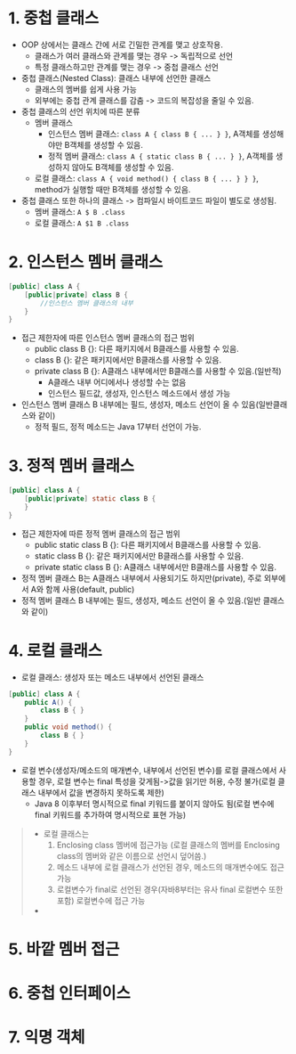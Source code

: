 # 1. 중첩 클래스
- OOP 상에서는 클래스 간에 서로 긴밀한 관계를 맺고 상호작용. 
  - 클래스가 여러 클래스와 관계를 맺는 경우 -> 독립적으로 선언
  - 특정 클래스하고만 관계를 맺는 경우 -> 중첩 클래스 선언
- 중첩 클래스(Nested Class): 클래스 내부에 선언한 클래스
  - 클래스의 멤버를 쉽게 사용 가능
  - 외부에는 중첩 관계 클래스를 감춤 -> 코드의 복잡성을 줄일 수 있음.
- 중첩 클래스의 선언 위치에 따른 분류
  - 멤버 클래스
    - 인스턴스 멤버 클래스: `class A { class B { ... } }`, A객체를 생성해야만 B객체를 생성할 수 있음.
    - 정적 멤버 클래스: `class A { static class B { ... } }`, A객체를 생성하지 않아도 B객체를 생성할 수 있음.
  - 로컬 클래스: `class A { void method() { class B { ... } } }`, method가 실행할 때만 B객체를 생성할 수 있음.
- 중첩 클래스 또한 하나의 클래스 -> 컴파일시 바이트코드 파일이 별도로 생성됨.
  - 멤버 클래스: `A $ B .class`
  - 로컬 클래스: `A $1 B .class`
# 2. 인스턴스 멤버 클래스
```java
[public] class A {
    [public|private] class B {
        //인스턴스 멤버 클래스의 내부
    }
}
```
- 접근 제한자에 따른 인스턴스 멤버 클래스의 접근 범위
  - public class B {}: 다른 패키지에서 B클래스를 사용할 수 있음.
  - class B {}: 같은 패키지에서만 B클래스를 사용할 수 있음.
  - private class B {}: A클래스 내부에서만 B클래스를 사용할 수 있음.(일반적)
    - A클래스 내부 어디에서나 생성할 수는 없음
    - 인스턴스 필드값, 생성자, 인스턴스 메소드에서 생성 가능
- 인스턴스 멤버 클래스 B 내부에는 필드, 생성자, 메소드 선언이 올 수 있음(일반클래스와 같이)
  - 정적 필드, 정적 메소드는 Java 17부터 선언이 가능.
# 3. 정적 멤버 클래스
```java
[public] class A {
    [public|private] static class B {
    }
}
```
- 접근 제한자에 따른 정적 멤버 클래스의 접근 범위
  - public static class B {}: 다른 패키지에서 B클래스를 사용할 수 있음.
  - static class B {}: 같은 패키지에서만 B클래스를 사용할 수 있음.
  - private static class B {}: A클래스 내부에서만 B클래스를 사용할 수 있음.
- 정적 멤버 클래스 B는 A클래스 내부에서 사용되기도 하지만(private), 주로 외부에서 A와 함께 사용(default, public)
- 정적 멤버 클래스 B 내부에는 필드, 생성자, 메소드 선언이 올 수 있음.(일반 클래스와 같이)
# 4. 로컬 클래스
- 로컬 클래스: 생성자 또는 메소드 내부에서 선언된 클래스
```java
[public] class A {
    public A() {
        class B { }
    }
    public void method() {
        class B { }
    }
}
```
- 로컬 변수(생성자/메소드의 매개변수, 내부에서 선언된 변수)를 로컬 클래스에서 사용할 경우, 로컬 변수는 final 특성을 갖게됨->값을 읽기만 허용, 수정 불가(로컬 클래스 내부에서 값을 변경하지 못하도록 제한)  
  - Java 8 이후부터 명시적으로 final 키워드를 붙이지 않아도 됨(로컬 변수에 final 키워드를 추가하여 명시적으로 표현 가능)  
> - 로컬 클래스는 
>   1. Enclosing class 멤버에 접근가능 (로컬 클래스의 멤버를 Enclosing class의 멤버와 같은 이름으로 선언시 덮어씀.)
>   2. 메소드 내부에 로컬 클래스가 선언된 경우, 메소드의 매개변수에도 접근 가능
>   3. 로컬변수가 final로 선언된 경우(자바8부터는 유사 final 로컬변수 또한 포함) 로컬변수에 접근 가능
> - 
# 5. 바깥 멤버 접근
# 6. 중첩 인터페이스
# 7. 익명 객체